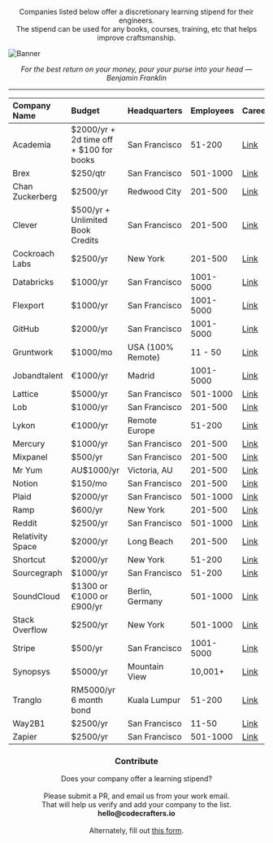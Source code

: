 
<p align="center">
  Companies listed below offer a discretionary learning stipend for their engineers. <br/>
  The stipend can be used for any books, courses, training, etc that helps improve craftsmanship.
</p>

![Banner](https://codecrafters.io/landing/images/learning-stipend-banner.gif)

<p align="center">
  <i>For the best return on your money, pour your purse into your head — Benjamin Franklin</i>
</p>

<hr/>

<div align="center">

| **Company Name**           | **Budget**                              | **Headquarters**    | **Employees**   | **Careers** |
| :------------------------- | :-------------------------------------- |:------------------- |:----------------|:------------| 
| Academia                   | $2000/yr + 2d time off + $100 for books | San Francisco       | 51-200          | [Link](https://www.academia.edu/hiring)|
| Brex                       | $250/qtr                                | San Francisco       | 501-1000        | [Link](https://www.brex.com/careers)|
| Chan Zuckerberg            | $2500/yr                                | Redwood City        | 201-500         | [Link](https://chanzuckerberg.com/careers/)|
| Clever                     | $500/yr + Unlimited Book Credits        | San Francisco       | 201-500         | [Link](https://clever.com/about/careers)|
| Cockroach Labs             | $2500/yr                                | New York            | 201-500         | [Link](https://www.cockroachlabs.com/careers/)|
| Databricks                 | $1000/yr                                | San Francisco       | 1001-5000       | [Link](https://www.databricks.com/company/careers)|
| Flexport                   | $1000/yr                                | San Francisco       | 1001-5000       | [Link](https://www.flexport.com/company/careers/)|
| GitHub                     | $2000/yr                                | San Francisco       | 1001-5000       | [Link](https://github.com/about/careers)|
| Gruntwork                  | $1000/mo                                | USA (100% Remote)   | 11 - 50         | [Link](https://gruntwork.io/careers)|
| Jobandtalent               | €1000/yr                                | Madrid              | 1001-5000       | [Link](https://www.jobandtalent.com/join-us)|
| Lattice                    | $5000/yr                                | San Francisco       | 501-1000        | [Link](https://lattice.com/careers)|
| Lob                        | $1000/yr                                | San Francisco       | 201-500         | [Link](https://www.lob.com/careers)|
| Lykon                      | €1000/yr                                | Remote Europe       | 51-200          | [Link](https://careers.lykon.com/)|
| Mercury                    | $1000/yr                                | San Francisco       | 201-500         | [Link](https://mercury.com/jobs)|
| Mixpanel                   | $500/yr                                 | San Francisco       | 201-500         | [Link](https://mixpanel.com/jobs/)|
| Mr Yum                     | AU$1000/yr                              | Victoria, AU        | 201-500         | [Link](https://www.mryum.com/careers)|
| Notion                     | $150/mo                                 | San Francisco       | 201-500         | [Link](https://www.notion.so/careers)|
| Plaid                      | $2000/yr                                | San Francisco       | 501-1000        | [Link](https://plaid.com/careers/)|
| Ramp                       | $600/yr                                 | New York            | 201-500         | [Link](https://ramp.com/careers)|
| Reddit                     | $2500/yr                                | San Francisco       | 501-1000        | [Link](https://www.redditinc.com/careers/)|
| Relativity Space           | $2000/yr                                | Long Beach          | 201-500         | [Link](https://www.relativityspace.com/careers)|
| Shortcut                   | $2000/yr                                | New York            | 51-200          | [Link](https://careers.shortcut.io/jobs)|
| Sourcegraph                | $1000/yr                                | San Francisco       | 51-200          | [Link](https://about.sourcegraph.com/jobs)|
| SoundCloud                 | $1300 or €1000 or £900/yr               | Berlin, Germany     | 501-1000        | [Link](https://careers.soundcloud.com/)|
| Stack Overflow             | $2500/yr                                | New York            | 501-1000        | [Link](https://stackoverflow.co/company/careers)|
| Stripe                     | $500/yr                                 | San Francisco       | 1001-5000       | [Link](https://stripe.com/jobs)|
| Synopsys                   | $5000/yr                                | Mountain View       | 10,001+         | [Link](https://www.synopsys.com/careers.html)|
| Tranglo                    | RM5000/yr 6 month bond                  | Kuala Lumpur        | 51-200          | [Link](https://tranglo.com/career/)|
| Way2B1                     | $2500/yr                                | San Francisco       | 11-50           | [Link](https://www.way2b1.com/team#positions)|
| Zapier                     | $2500/yr                                | San Francisco       | 501-1000        | [Link](https://zapier.com/jobs)|

</div>
  
<h3 align="center">Contribute</h3>

<p align="center">
  Does your company offer a learning stipend? <br/><br/>
  Please submit a PR, and email us from your work email. <br/>
  That will help us verify and add your company to the list. <br/>
  <strong>hello@codecrafters.io</strong>
  <br/><br/>
  Alternately, fill out <a href="https://codecrafters.typeform.com/stipend" target="_blank">this form</a>. 
</p>

